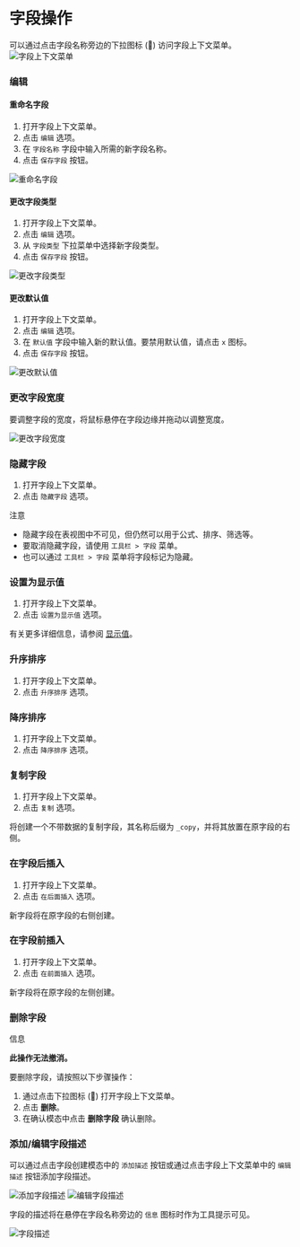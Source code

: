 # 字段操作

可以通过点击字段名称旁边的下拉图标 (🔽) 访问字段上下文菜单。  
![字段上下文菜单](https://docs.nocodb.com/assets/images/fields-context-menu-bdaf40426dd6cee3e064967ef9c0e1bd.png)

### 编辑[](https://docs.nocodb.com/getting-started/self-hosted/installation/aws-ecs/#edit "直接链接到编辑")

#### 重命名字段[](https://docs.nocodb.com/getting-started/self-hosted/installation/aws-ecs/#rename-field "直接链接到重命名字段")

1. 打开字段上下文菜单。
2. 点击 `编辑` 选项。
3. 在 `字段名称` 字段中输入所需的新字段名称。
4. 点击 `保存字段` 按钮。

![重命名字段](https://docs.nocodb.com/assets/images/fields-edit-2-565e86f68e89b2c0d5a009e26825586b.png)

#### 更改字段类型[](https://docs.nocodb.com/getting-started/self-hosted/installation/aws-ecs/#change-field-type "直接链接到更改字段类型")

1. 打开字段上下文菜单。
2. 点击 `编辑` 选项。
3. 从 `字段类型` 下拉菜单中选择新字段类型。
4. 点击 `保存字段` 按钮。

![更改字段类型](https://docs.nocodb.com/assets/images/fields-edit-3-9f36d47020d18da0b1f30c893bc62b73.png)

#### 更改默认值[](https://docs.nocodb.com/getting-started/self-hosted/installation/aws-ecs/#change-default-value "直接链接到更改默认值")

1. 打开字段上下文菜单。
2. 点击 `编辑` 选项。
3. 在 `默认值` 字段中输入新的默认值。要禁用默认值，请点击 `x` 图标。
4. 点击 `保存字段` 按钮。

![更改默认值](https://docs.nocodb.com/assets/images/fields-edit-4-5eb8140cd39f4ee2364081b214612861.png)

### 更改字段宽度[](https://docs.nocodb.com/getting-started/self-hosted/installation/aws-ecs/#change-field-width "直接链接到更改字段宽度")

要调整字段的宽度，将鼠标悬停在字段边缘并拖动以调整宽度。

![更改字段宽度](https://docs.nocodb.com/assets/images/fields-width-b843c90fee1c762db57dd39a37c931cf.png)

### 隐藏字段[](https://docs.nocodb.com/getting-started/self-hosted/installation/aws-ecs/#hide-field "直接链接到隐藏字段")

1. 打开字段上下文菜单。
2. 点击 `隐藏字段` 选项。

注意

- 隐藏字段在表视图中不可见，但仍然可以用于公式、排序、筛选等。
- 要取消隐藏字段，请使用 `工具栏 > 字段` 菜单。
- 也可以通过 `工具栏 > 字段` 菜单将字段标记为隐藏。

### 设置为显示值[](https://docs.nocodb.com/getting-started/self-hosted/installation/aws-ecs/#set-as-display-value "直接链接到设置为显示值")

1. 打开字段上下文菜单。
2. 点击 `设置为显示值` 选项。

有关更多详细信息，请参阅 [显示值](https://docs.nocodb.com/fields/display-value)。

### 升序排序[](https://docs.nocodb.com/getting-started/self-hosted/installation/aws-ecs/#sort-ascending "直接链接到升序排序")

1. 打开字段上下文菜单。
2. 点击 `升序排序` 选项。

### 降序排序[](https://docs.nocodb.com/getting-started/self-hosted/installation/aws-ecs/#sort-descending "直接链接到降序排序")

1. 打开字段上下文菜单。
2. 点击 `降序排序` 选项。

### 复制字段[](https://docs.nocodb.com/getting-started/self-hosted/installation/aws-ecs/#duplicate-field "直接链接到复制字段")

1. 打开字段上下文菜单。
2. 点击 `复制` 选项。

将创建一个不带数据的复制字段，其名称后缀为 `_copy`，并将其放置在原字段的右侧。

### 在字段后插入[](https://docs.nocodb.com/getting-started/self-hosted/installation/aws-ecs/#insert-after-a-field "直接链接到在字段后插入")

1. 打开字段上下文菜单。
2. 点击 `在后面插入` 选项。

新字段将在原字段的右侧创建。

### 在字段前插入[](https://docs.nocodb.com/getting-started/self-hosted/installation/aws-ecs/#insert-before-a-field "直接链接到在字段前插入")

1. 打开字段上下文菜单。
2. 点击 `在前面插入` 选项。

新字段将在原字段的左侧创建。

### 删除字段[](https://docs.nocodb.com/getting-started/self-hosted/installation/aws-ecs/#delete-field "直接链接到删除字段")

信息

**此操作无法撤消。**

要删除字段，请按照以下步骤操作：

1. 通过点击下拉图标 (🔽) 打开字段上下文菜单。
2. 点击 **删除**。
3. 在确认模态中点击 **删除字段** 确认删除。

### 添加/编辑字段描述[](https://docs.nocodb.com/getting-started/self-hosted/installation/aws-ecs/#add--edit-field-description "直接链接到添加/编辑字段描述")

可以通过点击字段创建模态中的 `添加描述` 按钮或通过点击字段上下文菜单中的 `编辑描述` 按钮添加字段描述。

![添加字段描述](https://docs.nocodb.com/assets/images/add-field-description-b930daa8867dda6d76070d2d5fe5c5a8.png) ![编辑字段描述](https://docs.nocodb.com/assets/images/edit-field-description-91e8183d07ebf4d317405e4dadff90ca.png)

字段的描述将在悬停在字段名称旁边的 `信息` 图标时作为工具提示可见。

![字段描述](https://docs.nocodb.com/assets/images/fields-description-cd054aa8023db594ea1d08e9ddee0949.png)
